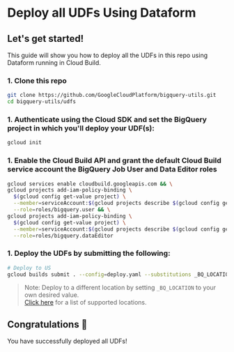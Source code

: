 # Deploy all UDFs Using Dataform

## Let's get started!

This guide will show you how to deploy all the UDFs in this repo using Dataform running in Cloud Build.

### 1. Clone this repo

   ```bash
   git clone https://github.com/GoogleCloudPlatform/bigquery-utils.git
   cd bigquery-utils/udfs
   ```
### 1. Authenticate using the Cloud SDK and set the BigQuery project in which you'll deploy your UDF(s):

   ```bash 
   gcloud init
   ```

### 1. Enable the Cloud Build API and grant the default Cloud Build service account the BigQuery Job User and Data Editor roles
   ```bash
   gcloud services enable cloudbuild.googleapis.com && \
   gcloud projects add-iam-policy-binding \
     $(gcloud config get-value project) \
     --member=serviceAccount:$(gcloud projects describe $(gcloud config get-value project) --format="value(projectNumber)")"@cloudbuild.gserviceaccount.com" \
     --role=roles/bigquery.user && \
   gcloud projects add-iam-policy-binding \
     $(gcloud config get-value project) \
     --member=serviceAccount:$(gcloud projects describe $(gcloud config get-value project) --format="value(projectNumber)")"@cloudbuild.gserviceaccount.com" \
     --role=roles/bigquery.dataEditor
   ```
### 1. Deploy the UDFs by submitting the following:

   ```bash
   # Deploy to US
   gcloud builds submit . --config=deploy.yaml --substitutions _BQ_LOCATION=US
   ```
   > Note: Deploy to a different location by setting `_BQ_LOCATION` to your own
   > desired value.\
   > [Click here](https://cloud.google.com/bigquery/docs/locations#supported_regions)
   > for a list of supported locations.

## Congratulations 🎉

You have successfully deployed all UDFs!
